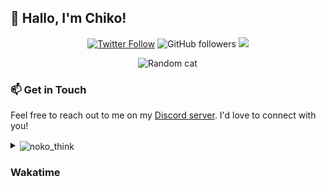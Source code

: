 ## 👋 Hallo, I'm Chiko!

<div align="center">

[![Twitter Follow](https://img.shields.io/twitter/follow/chikoxq?label=Follow)](https://twitter.com/intent/follow?screen_name=chikoxq)
![GitHub followers](https://img.shields.io/github/followers/chikof?label=Follow&style=social)
![](https://komarev.com/ghpvc/?username=chikof&color=blue)

</div>

<a href="https://cataas.com">
<img src="https://cataas.com/cat?type=square" align="right" width="300"alt="Random cat">
</a>

<div><picture><img src="https://raw.githubusercontent.com/carbon-language/carbon-lang/refs/heads/trunk/docs/images/bumper.png" alt=""></picture></div>

### 📫 Get in Touch
Feel free to reach out to me on my [Discord server](https://discord.gg/sejc7TnX6N). I'd love to connect with you!

<details>
<summary>
<img src="https://cdn3.emoji.gg/emojis/64203-noko-think.png" width="35px" height="35px" alt="noko_think" align="center">

### Wakatime
</summary>

<!--START_SECTION:waka-->
![Code Time](http://img.shields.io/badge/Code%20Time-2%2C349%20hrs%206%20mins-blue)

![Profile Views](http://img.shields.io/badge/Profile%20Views-0-blue)

![Lines of code](https://img.shields.io/badge/From%20Hello%20World%20I%27ve%20Written-9.5%20million%20lines%20of%20code-blue)

**🐱 My GitHub Data** 

> 📦 104.7 kB Used in GitHub's Storage 
 > 
> 🏆 309 Contributions in the Year 2025
 > 
> 💼 Opted to Hire
 > 
> 📜 40 Public Repositories 
 > 
> 🔑 32 Private Repositories 
 > 
**I'm a Night 🦉** 

```text
🌞 Morning                925 commits         █░░░░░░░░░░░░░░░░░░░░░░░░   05.20 % 
🌆 Daytime                5615 commits        ████████░░░░░░░░░░░░░░░░░   31.55 % 
🌃 Evening                8370 commits        ████████████░░░░░░░░░░░░░   47.04 % 
🌙 Night                  2885 commits        ████░░░░░░░░░░░░░░░░░░░░░   16.21 % 
```
📅 **I'm Most Productive on Sunday** 

```text
Monday                   2048 commits        ███░░░░░░░░░░░░░░░░░░░░░░   11.51 % 
Tuesday                  1255 commits        ██░░░░░░░░░░░░░░░░░░░░░░░   07.05 % 
Wednesday                2482 commits        ███░░░░░░░░░░░░░░░░░░░░░░   13.95 % 
Thursday                 2572 commits        ████░░░░░░░░░░░░░░░░░░░░░   14.45 % 
Friday                   3350 commits        █████░░░░░░░░░░░░░░░░░░░░   18.83 % 
Saturday                 2370 commits        ███░░░░░░░░░░░░░░░░░░░░░░   13.32 % 
Sunday                   3718 commits        █████░░░░░░░░░░░░░░░░░░░░   20.89 % 
```


📊 **This Week I Spent My Time On** 

```text
🕑︎ Time Zone: Europe/London

💬 Programming Languages: 
Svelte                   1 hr 39 mins        ████████░░░░░░░░░░░░░░░░░   32.53 % 
Nix                      55 mins             █████░░░░░░░░░░░░░░░░░░░░   18.32 % 
TypeScript               52 mins             ████░░░░░░░░░░░░░░░░░░░░░   17.38 % 
TOML                     15 mins             █░░░░░░░░░░░░░░░░░░░░░░░░   05.14 % 
Rust                     14 mins             █░░░░░░░░░░░░░░░░░░░░░░░░   04.73 % 

🔥 Editors: 
Neovim                   5 hrs 4 mins        █████████████████████████   100.00 % 

💻 Operating System: 
Linux                    5 hrs 4 mins        █████████████████████████   100.00 % 
```

**I Mostly Code in TypeScript** 

```text
TypeScript               32 repos            ██████████░░░░░░░░░░░░░░░   40.51 % 
Rust                     29 repos            █████████░░░░░░░░░░░░░░░░   36.71 % 
Nix                      6 repos             ██░░░░░░░░░░░░░░░░░░░░░░░   07.59 % 
Lua                      3 repos             █░░░░░░░░░░░░░░░░░░░░░░░░   03.80 % 
Python                   3 repos             █░░░░░░░░░░░░░░░░░░░░░░░░   03.80 % 
```




 Last Updated on 13/06/2025 01:09:43 UTC
<!--END_SECTION:waka-->

</details>

<!--
<p align="center">
     <a href="https://discord.gg/HhybNhchcC"><img src="https://invidget.switchblade.xyz/sejc7TnX6N" align="center" ><a>
</p> 
-->
